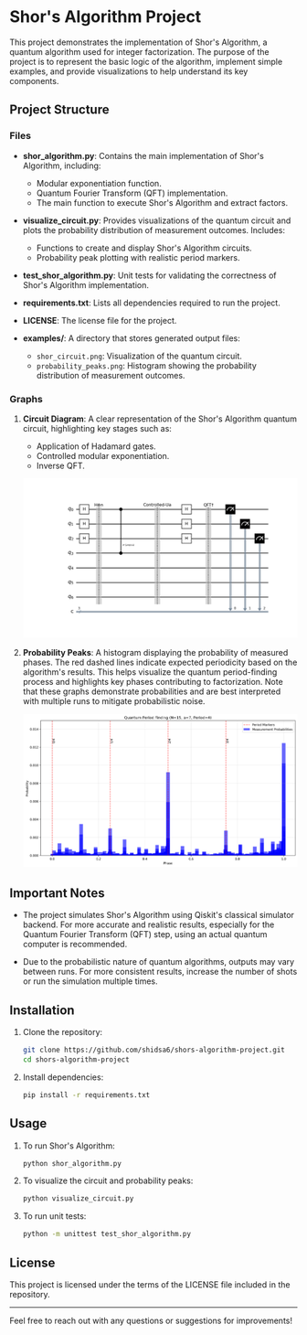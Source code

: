 # Shor's Algorithm Project

This project demonstrates the implementation of Shor's Algorithm, a quantum algorithm used for integer factorization. The purpose of the project is to represent the basic logic of the algorithm, implement simple examples, and provide visualizations to help understand its key components.

## Project Structure

### Files

- **shor_algorithm.py**: Contains the main implementation of Shor's Algorithm, including:
  - Modular exponentiation function.
  - Quantum Fourier Transform (QFT) implementation.
  - The main function to execute Shor's Algorithm and extract factors.

- **visualize_circuit.py**: Provides visualizations of the quantum circuit and plots the probability distribution of measurement outcomes. Includes:
  - Functions to create and display Shor's Algorithm circuits.
  - Probability peak plotting with realistic period markers.

- **test_shor_algorithm.py**: Unit tests for validating the correctness of Shor's Algorithm implementation.

- **requirements.txt**: Lists all dependencies required to run the project.

- **LICENSE**: The license file for the project.

- **examples/**: A directory that stores generated output files:
  - `shor_circuit.png`: Visualization of the quantum circuit.
  - `probability_peaks.png`: Histogram showing the probability distribution of measurement outcomes.

### Graphs

1. **Circuit Diagram**: A clear representation of the Shor's Algorithm quantum circuit, highlighting key stages such as:
   - Application of Hadamard gates.
   - Controlled modular exponentiation.
   - Inverse QFT.

   ![Circuit Diagram for N=15 and a=7](examples/shor_circuit.png)

2. **Probability Peaks**: A histogram displaying the probability of measured phases. The red dashed lines indicate expected periodicity based on the algorithm's results. This helps visualize the quantum period-finding process and highlights key phases contributing to factorization. Note that these graphs demonstrate probabilities and are best interpreted with multiple runs to mitigate probabilistic noise.

   ![Probability Peaks for N=15 and a=7](examples/probability_peaks.png)

## Important Notes

- The project simulates Shor's Algorithm using Qiskit's classical simulator backend. For more accurate and realistic results, especially for the Quantum Fourier Transform (QFT) step, using an actual quantum computer is recommended.

- Due to the probabilistic nature of quantum algorithms, outputs may vary between runs. For more consistent results, increase the number of shots or run the simulation multiple times.

## Installation

1. Clone the repository:
   ```bash
   git clone https://github.com/shidsa6/shors-algorithm-project.git
   cd shors-algorithm-project
   ```

2. Install dependencies:
   ```bash
   pip install -r requirements.txt
   ```

## Usage

1. To run Shor's Algorithm:
   ```bash
   python shor_algorithm.py
   ```

2. To visualize the circuit and probability peaks:
   ```bash
   python visualize_circuit.py
   ```

3. To run unit tests:
   ```bash
   python -m unittest test_shor_algorithm.py
   ```

## License

This project is licensed under the terms of the LICENSE file included in the repository.

---

Feel free to reach out with any questions or suggestions for improvements!
